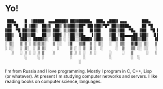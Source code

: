 # Yo!

```lisp
 ███▄    █  ▒█████  ▄▄▄█████▓ ██▓▓█████▄  ███▄ ▄███▓ ▄▄▄       ███▄    █
 ██ ▀█   █ ▒██▒  ██▒▓  ██▒ ▓▒▓██▒▒██▀ ██▌▓██▒▀█▀ ██▒▒████▄     ██ ▀█   █ 
▓██  ▀█ ██▒▒██░  ██▒▒ ▓██░ ▒░▒██▒░██   █▌▓██    ▓██░▒██  ▀█▄  ▓██  ▀█ ██▒
▓██▒  ▐▌██▒▒██   ██░░ ▓██▓ ░ ░██░░▓█▄   ▌▒██    ▒██ ░██▄▄▄▄██ ▓██▒  ▐▌██▒
▒██░   ▓██░░ ████▓▒░  ▒██▒ ░ ░██░░▒████▓ ▒██▒   ░██▒ ▓█   ▓██▒▒██░   ▓██░
░ ▒░   ▒ ▒ ░ ▒░▒░▒░   ▒ ░░   ░▓   ▒▒▓  ▒ ░ ▒░   ░  ░ ▒▒   ▓▒█░░ ▒░   ▒ ▒ 
░ ░░   ░ ▒░  ░ ▒ ▒░     ░     ▒ ░ ░ ▒  ▒ ░  ░      ░  ▒   ▒▒ ░░ ░░   ░ ▒░
   ░   ░ ░ ░ ░ ░ ▒    ░       ▒ ░ ░ ░  ░ ░      ░     ░   ▒      ░   ░ ░ 
         ░     ░ ░            ░     ░           ░         ░  ░         ░ 
                                  ░                                      
```


I'm from Russia and I love programming. Mostly I program in C, C++, Lisp (or whatever). At present I'm studying computer networks and servers. I like reading books on computer science, languages.
